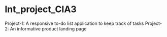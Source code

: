 # lnt_project_CIA3
Project-1: A responsive to-do list application to keep track of tasks
Project-2: An informative product landing page
